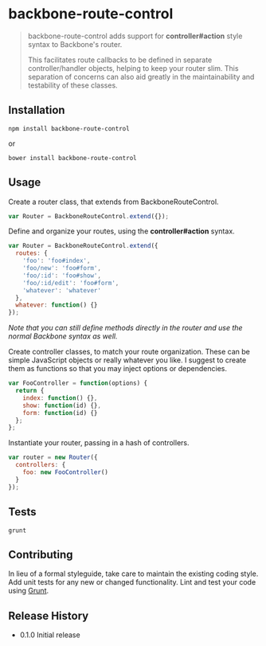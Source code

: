 # backbone-route-control

> backbone-route-control adds support for __controller#action__ style syntax to
> Backbone's router.
>
> This facilitates route callbacks to be defined in separate controller/handler
> objects, helping to keep your router slim.  This separation of concerns
> can also aid greatly in the maintainability and testability of these classes.

## Installation

```
npm install backbone-route-control
```

or

```
bower install backbone-route-control
```

## Usage

Create a router class, that extends from BackboneRouteControl.

```JavaScript
var Router = BackboneRouteControl.extend({});
```

Define and organize your routes, using the __controller#action__ syntax.

```JavaScript
var Router = BackboneRouteControl.extend({
  routes: {
    'foo': 'foo#index',
    'foo/new': 'foo#form',
    'foo/:id': 'foo#show',
    'foo/:id/edit': 'foo#form',
    'whatever': 'whatever'
  },
  whatever: function() {}
});
```

_Note that you can still define methods directly in the router and use the normal Backbone syntax as well._


Create controller classes, to match your route organization.  These can be simple JavaScript objects or really whatever you like.  I suggest to create them as functions so that you may inject options or dependencies.

```JavaScript
var FooController = function(options) {
  return {
    index: function() {},
    show: function(id) {},
    form: function(id) {}    
  };
};
```

Instantiate your router, passing in a hash of controllers.

```JavaScript
var router = new Router({
  controllers: {
  	foo: new FooController()
  }
});
```

## Tests

```
grunt
```

## Contributing

In lieu of a formal styleguide, take care to maintain the existing coding style.
Add unit tests for any new or changed functionality. Lint and test your code
using [Grunt](http://gruntjs.com/).

## Release History

- 0.1.0 Initial release
